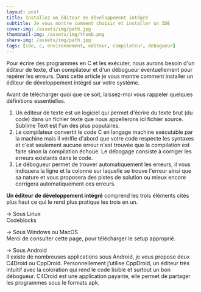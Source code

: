 ```yaml
---
layout: post
title: Installez un éditeur de développement intégré
subtitle: Je vous montre comment choisir et installer un IDE
cover-img: /assets/img/path.jpg
thumbnail-img: /assets/img/thumb.png
share-img: /assets/img/path.jpg
tags: [ide, c, environnement, editeur, compilateur, debogueur]
---
```


Pour écrire des programmes en C et les exécuter, nous aurons besoin d'un éditeur de texte, d'un compilateur et d'un débogueur éventuellement pour repérer les erreurs. Dans cette article je vous montre comment installer un éditeur de développement intégré sur votre système.

Avant de télécharger quoi que ce soit, laissez-moi vous rappeler quelques définitions essentielles.
1. Un éditeur de texte est un logiciel qui permet d'écrire du texte brut (du code) dans un fichier texte que nous appellerons ici fichier source. Sublime Text est l'un des plus populaires.
2. Le compilateur convertit le code C en langage machine exécutable par la machine mais il vérifie d'abord que votre code respecte les syntaxes et c'est seulement aucune erreur n'est trouvée que la compilation est faite sinon la compilation échoue. Le débogage consiste à corriger les erreurs existants dans le code.
3. Le débogueur permet de trouver automatiquement les erreurs, il vous indiquera la ligne et la colonne sur laquelle se trouve l'erreur ainsi que sa nature et vous proposera des pistes de solution ou mieux encore corrigera automatiquement ces erreurs.

**Un éditeur de développement intégré** comprend les trois éléments cités plus haut ce qui le rend plus pratique les trois en un.

-> Sous Linux<br>
Codeblocks

-> Sous Windows ou MacOS<br>
Merci de consulter cette page, pour télécharger le setup approprié.

-> Sous Android<br>
Il existe de nombreuses applications sous Android, je vous propose deux C4Droid ou CppDroid. Personnellement j’utilise CppDroid, un éditeur très intuitif avec la coloration qui rend le code lisible et surtout un bon débogueur. C4Droid est une application payante, elle permet de partager les programmes sous le formats apk.
